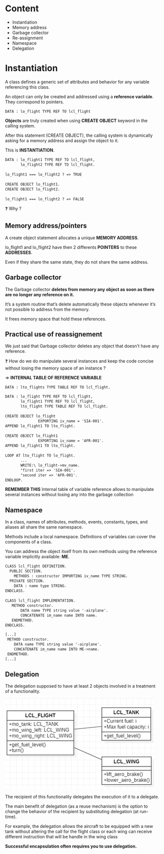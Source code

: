 # Content

- Instantiation
- Memory address
- Garbage collector
- Re-assignment
- Namespace
- Delegation

# Instantiation
A class defines a generic set of attributes and behavior for any variable referencing this class.

An object can only be created and addressed using a **reference variable**. They correspond to pointers.
```
DATA : lo_flight TYPE REF TO lcl_flight
```
**Objects** are truly created when using **CREATE OBJECT** keyword in the calling system. 

After this statement (CREATE OBJECT), the calling system is dynamically asking for a memory address and assign the object to it.

This is **INSTANTIATION**.

```
DATA : lo_flight1 TYPE REF TO lcl_flight,
       lo_flight2 TYPE REF TO lcl_flight.
       
lo_flight1 === lo_flight2 ? => TRUE

CREATE OBJECT lo_flight1.
CREATE OBJECT lo_flight2.

lo_flight1 === lo_flight2 ? => FALSE
```

:question: Why ?

## Memory address/pointers

A create object statement allocates a unique **MEMORY ADDRESS**.

lo_flight1 and lo_flight2 have then 2 differents **POINTERS** to these **ADDRESSES**.

Even if they share the same state, they do not share the same address.

## Garbage collector

The Garbage collector **deletes from memory any object as soon as there are no longer any reference on it.** 

It’s a system routine that’s delete automatically these objects whenever it’s not possible to address from the memory. 

It frees memory space that hold these references.

## Practical use of reassignement

We just said that Garbage collector deletes any object that doesn't have any reference.

:question: How do we do manipulate several instances and keep the code concise without losing the memory space of an instance ?

=> **INTERNAL TABLE OF REFERENCE VARIABLE**

```
DATA : lto_flights TYPE TABLE REF TO lcl_flight.
```

```
DATA : lo_flight TYPE REF TO lcl_flight,
       lo_flight1 TYPE REF TO lcl_flight,
       lto_flight TYPE TABLE REF TO lcl_flight.

CREATE OBJECT lo_flight
               EXPORTING iv_name = 'SIA-001'.
APPEND lo_flight1 TO lto_flight.

CREATE OBJECT lo_flight1
               EXPORTING iv_name = 'AFR-001'.
APPEND lo_flight1 TO lto_flight.

LOOP AT lto_flight TO lo_flight.
       ...
       WRITE:\ lo_flight->mv_name.
       "first iter => 'SIA-001'.
       "second iter => 'AFR-001'.
ENDLOOP.
```
**REMEMBER THIS** Internal table of variable reference allows to manipulate several instances without losing any into the garbage collection

## Namespace

In a class, names of attributes, methods, events, constants, types, and aliases all share the same namespace.

Methods include a local namespace. Definitions of variables can cover the components of a class.

You can address the object itself from its own methods using the reference variable implicitly available: **ME**.

```
CLASS lcl_flight DEFINITION.
  PUBLIC SECTION.
    METHODS : constructor IMPORTING iv_name TYPE STRING.
  PRIVATE SECTION.
    DATA : name type STRING.
ENDCLASS.

CLASS lcl_flight IMPLEMENTATION.
   METHOD constructor.
       DATA name TYPE string value '-airplane'.
       CONCATENATE im_name name INTO name. 
   ENDMETHOD.
ENDCLASS.
```
```
[...]
 METHOD constructor.
    DATA name TYPE string value '-airplane'.
    CONCATENATE im_name name INTO ME->name. 
 ENDMETHOD.
[...]
```

## Delegation

The delegation supposed to have at least 2 objects involved in a treatment of a functionality.

![Delegation](../img/delegation.png)

The recipient of this functionality delegates the execution of it to a delegate.

The main benefit of delegation (as a reuse mechanism) is the option to change the behavior of the recipient by substituting delegation (at run-time). 

For example, the delegation allows the aircraft to be equipped with a new tank without altering the call for the flight class or each wing can receive different instruction that will be handle in the wing class

**Successful encapsulation often requires you to use delegation.**

